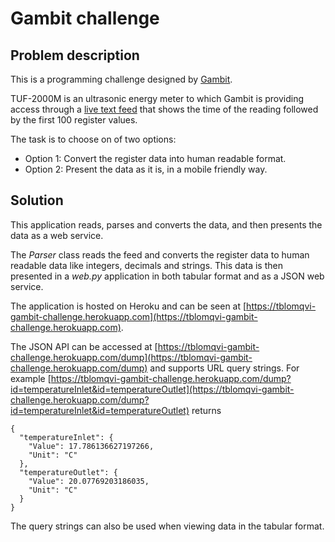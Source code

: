 # Gambit challenge

## Problem description
This is a programming challenge designed by [Gambit](https://github.com/gambit-labs/challenge).

TUF-2000M is an ultrasonic energy meter to which Gambit is providing access through a [live text feed](http://tuftuf.gambitlabs.fi/feed.txt) that shows the time of the reading followed by the first 100 register values.

The task is to choose on of two options:

* Option 1: Convert the register data into human readable format.
* Option 2: Present the data as it is, in a mobile friendly way.

## Solution
This application reads, parses and converts the data, and then presents the data as a web service.

The *Parser* class reads the feed and converts the register data to human readable data like integers, decimals and strings. This data is then presented in a *web.py* application in both tabular format and as a JSON web service.

The application is hosted on Heroku and can be seen at [https://tblomqvi-gambit-challenge.herokuapp.com](https://tblomqvi-gambit-challenge.herokuapp.com).

The JSON API can be accessed at [https://tblomqvi-gambit-challenge.herokuapp.com/dump](https://tblomqvi-gambit-challenge.herokuapp.com/dump) and supports URL query strings. For example [https://tblomqvi-gambit-challenge.herokuapp.com/dump?id=temperatureInlet&id=temperatureOutlet](https://tblomqvi-gambit-challenge.herokuapp.com/dump?id=temperatureInlet&id=temperatureOutlet) returns

```
{
  "temperatureInlet": {
    "Value": 17.786136627197266,
    "Unit": "C"
  },
  "temperatureOutlet": {
    "Value": 20.07769203186035,
    "Unit": "C"
  }
}	
```

The query strings can also be used when viewing data in the tabular format.

